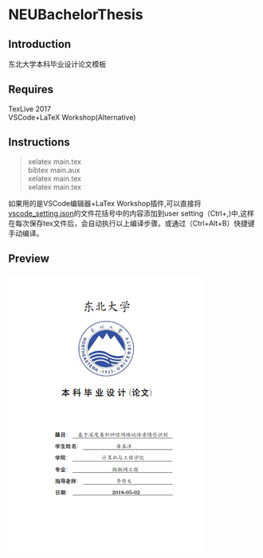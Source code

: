 # NEUBachelorThesis
## Introduction
东北大学本科毕业设计论文模板
## Requires
TexLive 2017  
VSCode+LaTeX Workshop(Alternative)
## Instructions
> xelatex main.tex  
> bibtex main.aux  
> xelatex main.tex  
> xelatex main.tex  

如果用的是VSCode编辑器+LaTex Workshop插件,可以直接将[vscode_setting.json](vscode_setting.json)的文件花括号中的内容添加到user setting（Ctrl+,)中,这样在每次保存tex文件后，会自动执行以上编译步骤。或通过（Ctrl+Alt+B）快捷键手动编译。
## Preview
![Preview](figures/Preview.png)